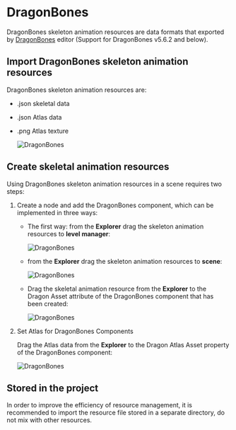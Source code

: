 # DragonBones

DragonBones skeleton animation resources are data formats that exported by [DragonBones](http://dragonbones.com/) editor (Support for DragonBones v5.6.2 and below).

## Import DragonBones skeleton animation resources

DragonBones skeleton animation resources are:

- .json skeletal data
- .json Atlas data
- .png Atlas texture

  ![DragonBones](dragonbones/import.png)

## Create skeletal animation resources

Using DragonBones skeleton animation resources in a scene requires two steps:

1. Create a node and add the DragonBones component, which can be implemented in three ways:

    - The first way: from the **Explorer** drag the skeleton animation resources to **level manager**:

      ![DragonBones](dragonbones/create_1.png)

    - from the **Explorer** drag the skeleton animation resources to **scene**:

      ![DragonBones](dragonbones/create_2.png)

    - Drag the skeletal animation resource from the **Explorer** to the Dragon Asset attribute of the DragonBones component that has been created:

      ![DragonBones](dragonbones/create_3.png)

2. Set Atlas for DragonBones Components

    Drag the Atlas data from the **Explorer** to the Dragon Atlas Asset property of the DragonBones component:

      ![DragonBones](dragonbones/set_atlas.png)

## Stored in the project

In order to improve the efficiency of resource management, it is recommended to import the resource file stored in a separate directory, do not mix with other resources.
